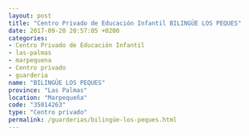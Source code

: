 ```yaml
---
layout: post
title: "Centro Privado de Educación Infantil BILINGÜE LOS PEQUES"
date: 2017-09-20 20:57:05 +0200
categories:
- Centro Privado de Educación Infantil
- las-palmas
- marpequena
- Centro privado
- guarderia
name: "BILINGÜE LOS PEQUES"
province: "Las Palmas"
location: "Marpequeña"
code: "35014263"
type: "Centro privado"
permalink: /guarderias/bilingüe-los-peques.html
---
```

